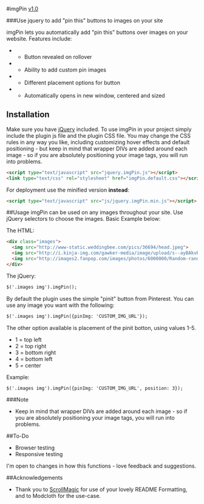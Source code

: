 #imgPin <a href='#/master/CHANGELOG.md' class='version' title='Whats New?'>v1.0</a>

###Use jquery to add "pin this" buttons to images on your site

imgPin lets you automatically add "pin this" buttons over images on your website.  Features include:
* - Button revealed on rollover
* - Ability to add custom pin images
* - Different placement options for button
* - Automatically opens in new window, centered and sized


## Installation
Make sure you have [jQuery](http://jquery.com/) included.  To use imgPin in your project simply include the plugin js file and the plugin CSS file.  You may change the CSS rules in any way you like, including customizing hover effects and default positioning - but keep in mind that wrapper DIVs are added around each image - so if you are absolutely positioning your image tags, you will run into problems.

```html
<script type="text/javascript" src="jquery.imgPin.js"></script>
<link type="text/css" rel="stylesheet" href="imgPin.default.css"></script>
```

For deployment use the minified version __instead__:
```html
<script type="text/javascript" src="js/jquery.imgPin.min.js"></script>
```

##Usage
imgPin can be used on any images throughout your site. Use jQuery selectors to choose the images.  Basic Example below:

The HTML:

```html
<div class="images">
  <img src="http://www-static.weddingbee.com/pics/36694/head.jpeg">
  <img src="http://i.kinja-img.com/gawker-media/image/upload/s--ayBAkvRS--/19717ffsen23sjpg.jpg">
  <img src="http://images2.fanpop.com/images/photos/6000000/Random-random-6054526-1280-1024.jpg">
</div>
```

The jQuery:

```html
$('.images img').imgPin();
```

By default the plugin uses the simple "pinit" button from Pinterest.  You can use any image you want with the following:

```html
$('.images img').imgPin({pinImg: 'CUSTOM_IMG_URL'});
```

The other option available is placement of the pinit botton, using values 1-5.

* 1 = top left
* 2 = top right
* 3 = bottom right
* 4 = bottom left
* 5 = center

Example:

```html
$('.images img').imgPin({pinImg: 'CUSTOM_IMG_URL', position: 3});
```

###Note
* Keep in mind that wrapper DIVs are added around each image - so if you are absolutely positioning your image tags, you will run into problems.

##To-Do
* Browser testing
* Responsive testing

I'm open to changes in how this functions - love feedback and suggestions.


##Acknowledgements
* Thank you to [ScrollMagic](https://github.com/janpaepke/ScrollMagic/blob/master/README.md) for use of your lovely README Formatting, and to Modcloth for the use-case.
